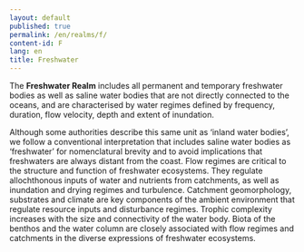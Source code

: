 ```yaml
---
layout: default
published: true
permalink: /en/realms/f/
content-id: F
lang: en
title: Freshwater
---
```


The **Freshwater Realm** includes all permanent and temporary freshwater bodies as well as saline water bodies that are not directly connected to the oceans, and are characterised by water regimes defined by frequency, duration, flow velocity, depth and extent of inundation.

Although some authorities describe this same unit as ‘inland water bodies’, we follow a conventional interpretation that includes saline water bodies as ‘freshwater’ for nomenclatural brevity and to avoid implications that freshwaters are always distant from the coast. Flow regimes are critical to the structure and function of freshwater ecosystems. They regulate allochthonous inputs of water and nutrients from catchments, as well as inundation and drying regimes and turbulence. Catchment geomorphology, substrates and climate are key components of the ambient environment that regulate resource inputs and disturbance regimes. Trophic complexity increases with the size and connectivity of the water body. Biota of the benthos and the water column are closely associated with flow regimes and catchments in the diverse expressions of freshwater ecosystems.
